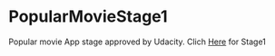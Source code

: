 # PopularMovieStage1
Popular movie App stage approved by Udacity.
Clich <a href="https://github.com/ESIDEM/PopularMovieStage2">Here</a> for Stage1 
